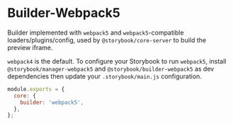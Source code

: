 # Builder-Webpack5

Builder implemented with `webpack5` and `webpack5`-compatible loaders/plugins/config, used by `@storybook/core-server` to build the preview iframe.

`webpack4` is the default. To configure your Storybook to run `webpack5`, install `@storybook/manager-webpack5` and `@storybook/builder-webpack5` as dev dependencies then update your `.storybook/main.js` configuration.

```js
module.exports = {
  core: {
    builder: 'webpack5',
  },
};
```
